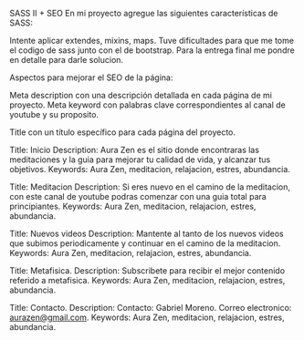 SASS II + SEO
En mi proyecto agregue las siguientes características de SASS:

Intente aplicar extendes, mixins, maps. Tuve dificultades para que me tome el codigo de sass junto con el de bootstrap. Para la entrega final me pondre en detalle para darle solucion.

Aspectos para mejorar el SEO de la página:

Meta description con una descripción detallada en cada página de mi proyecto.
Meta keyword con palabras clave correspondientes al canal de youtube y su proposito.

Title con un título específico para cada página del proyecto.

Title: Inicio
Description: Aura Zen es el sitio donde encontraras las meditaciones y la guia para mejorar tu calidad de vida, y alcanzar tus objetivos.
Keywords: Aura Zen, meditacion, relajacion, estres, abundancia.


Title: Meditacion
Description: Si eres nuevo en el camino de la meditacion, con este canal de youtube podras comenzar con una guia total para principiantes.
Keywords: Aura Zen, meditacion, relajacion, estres, abundancia.


Title: Nuevos videos
Description: Mantente al tanto de los nuevos videos que subimos periodicamente y continuar en el camino de la meditacion.
Keywords: Aura Zen, meditacion, relajacion, estres, abundancia.

Title: Metafisica.
Description: Subscribete para recibir el mejor contenido referido a metafisica.
Keywords: Aura Zen, meditacion, relajacion, estres, abundancia.

Title: Contacto.
Description: Contacto: Gabriel Moreno. Correo electronico: aurazen@gmail.com.
Keywords: Aura Zen, meditacion, relajacion, estres, abundancia.

